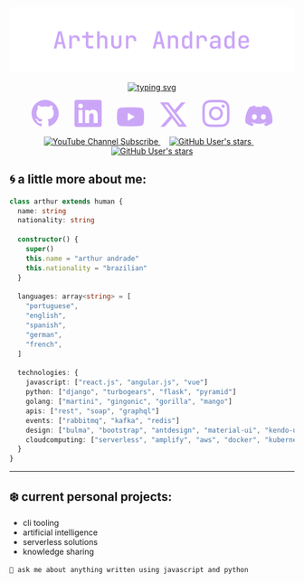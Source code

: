 <!-- Header Section -->
<p align="center">
<img src="assets/heading.svg" alt="arthur andrade"/>
</p>

<p align="center">
<a href="https://l.arthur404.dev/github" target="_blank">
<img src="https://readme-typing-svg.demolab.com?font=jetbrains+mono&weight=300&pause=1000&color=cba6f7&center=true&vcenter=true&random=false&width=835&lines=fullstack+software+engineer;content+creator;15%2b+years+of+experience;30%2b+programming+languages;speak+to+me+in+english+%2f+portuguese+%2f+spanish" alt="typing svg" />
</a>
</p>
<!-- Social Icons Section -->
<p align="center">
<a href="https://l.arthur404.dev/github" target="_blank"><img src="assets/social-github.svg" /></a>
&#8287;&#8287;&#8287;&#8287;&#8287;
<a href="https://l.arthur404.dev/linkedin" target="_blank"><img src="assets/social-linkedin.svg" /></a>
&#8287;&#8287;&#8287;&#8287;&#8287;
<a href="https://l.arthur404.dev/youtube" target="_blank"><img src="assets/social-youtube.svg" /></a>
&#8287;&#8287;&#8287;&#8287;&#8287;
<a href="https://l.arthur404.dev/twitter" target="_blank"><img src="assets/social-x.svg" /></a>
&#8287;&#8287;&#8287;&#8287;&#8287;
<a href="https://l.arthur404.dev/instagram" target="_blank"><img src="assets/social-instagram.svg" /></a>
&#8287;&#8287;&#8287;&#8287;&#8287;
<a href="https://l.arthur404.dev/discord" target="_blank"><img src="assets/social-discord.svg" /></a>
</p>
<!-- Social Badges Section -->
<p align="center">
<a href="https://www.youtube.com/channel/UCVVQhvUOJ-CEOa28wiWsv2Q?sub_confirmation=1" target="_blank">
<img alt="YouTube Channel Subscribe" src="https://img.shields.io/youtube/channel/views/UCVVQhvUOJ-CEOa28wiWsv2Q?style=for-the-badge&logo=youtube&logoColor=f38ba8&label=subscribe&labelColor=1e1e2e&color=1e1e2e">
</a>
&#8287;&#8287;&#8287;
<a href="https://github.com/arthur404dev?tab=repositories&sort=stargazers" target="_blank">
<img alt="GitHub User's stars" src="https://img.shields.io/github/stars/arthur404dev?style=for-the-badge&logo=github&logoColor=%23b4befe&labelColor=%231e1e2e&color=%231e1e2e">
</a>
&#8287;&#8287;&#8287;
<a href="https://github.com/arthur404dev?tab=followers" target="_blank">
<img alt="GitHub User's stars" src="https://img.shields.io/github/followers/arthur404dev?style=for-the-badge&logo=github&logoColor=%23b4befe%09&labelColor=%231e1e2e%09&color=%231e1e2e%09">
</a>
</p>

## 🌀 a little more about me:

```typescript
class arthur extends human {
  name: string
  nationality: string

  constructor() {
    super()
    this.name = "arthur andrade"
    this.nationality = "brazilian"
  }

  languages: array<string> = [
    "portuguese",
    "english",
    "spanish",
    "german",
    "french",
  ]

  technologies: {
    javascript: ["react.js", "angular.js", "vue"]
    python: ["django", "turbogears", "flask", "pyramid"]
    golang: ["martini", "gingonic", "gorilla", "mango"]
    apis: ["rest", "soap", "graphql"]
    events: ["rabbitmq", "kafka", "redis"]
    design: ["bulma", "bootstrap", "antdesign", "material-ui", "kendo-ui"]
    cloudcomputing: ["serverless", "amplify", "aws", "docker", "kubernetes"]
  }
}
```

---

## ❄️ current personal projects:

- cli tooling
- artificial intelligence
- serverless solutions
- knowledge sharing

`💬 ask me about anything written using javascript and python`

